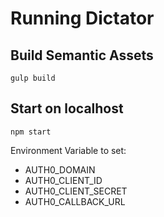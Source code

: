 # Running Dictator

## Build Semantic Assets
`gulp build`

## Start on localhost
`npm start`

Environment Variable to set:
* AUTH0_DOMAIN
* AUTH0_CLIENT_ID
* AUTH0_CLIENT_SECRET
* AUTH0_CALLBACK_URL